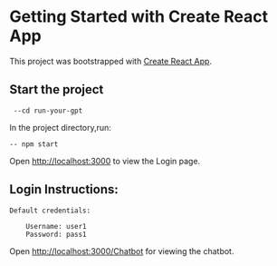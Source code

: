 # Getting Started with Create React App

This project was bootstrapped with [Create React App](https://github.com/facebook/create-react-app).

## Start the project

    
     --cd run-your-gpt

In the project directory,run:

    -- npm start


Open [http://localhost:3000](http://localhost:3000) to view the Login page.

## Login Instructions:
    Default credentials:

        Username: user1
        Password: pass1


Open [http://localhost:3000/Chatbot](http://localhost:3000/Chatbot) for viewing the chatbot.
















